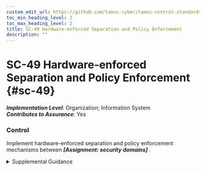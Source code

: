 ```yaml
---
custom_edit_url: https://github.com/tamus-cyber/tamus-control-standards/tree/main/content/tamus.edu/TAMUS_profile.xml
toc_min_heading_level: 2
toc_max_heading_level: 2
title: SC-49 Hardware-enforced Separation and Policy Enforcement
description: ""
---
```


# SC-49 Hardware-enforced Separation and Policy Enforcement {#sc-49}

_**Implementation Level**_: Organization; Information System\
_**Contributes to Assurance**_: Yes

### Control

Implement hardware-enforced separation and policy enforcement mechanisms between <strong title="sc-49_odp"> <em>[Assignment: security domains]</em> </strong>.

<details>
  <summary>Supplemental Guidance</summary>

System owners may require additional strength of mechanism and robustness to ensure domain separation and policy enforcement for specific types of threats and environments of operation. Hardware-enforced separation and policy enforcement provide greater strength of mechanism than software-enforced separation and policy enforcement.

</details>


